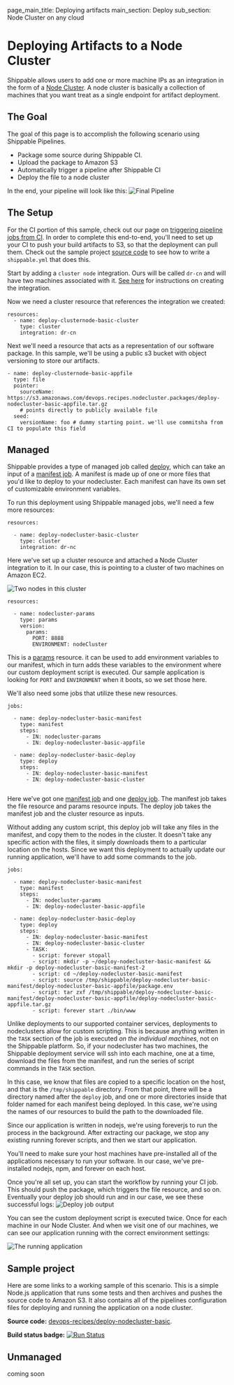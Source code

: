 page_main_title: Deploying artifacts
main_section: Deploy
sub_section: Node Cluster on any cloud

# Deploying Artifacts to a Node Cluster
Shippable allows users to add one or more machine IPs as an integration in the form of a [Node Cluster](../platform/int-node-cluster).  A node cluster is basically a collection of machines that you want treat as a single endpoint for artifact deployment.

## The Goal
The goal of this page is to accomplish the following scenario using Shippable Pipelines.

- Package some source during Shippable CI.
- Upload the package to Amazon S3
- Automatically trigger a pipeline after Shippable CI
- Deploy the file to a node cluster

In the end, your pipeline will look like this:
<img src="../../images/deploy/nodecluster/basic-final-pipeline.png" alt="Final Pipeline">


## The Setup

For the CI portion of this sample, check out our page on [triggering pipeline jobs from CI](../ci/trigger-pipeline-jobs).  In order to complete this end-to-end, you'll need to set up your CI to push your build artifacts to S3, so that the deployment can pull them.  Check out the sample project [source code](https://github.com/devops-recipes/deploy-nodecluster-basic) to see how to write a `shippable.yml` that does this.

Start by adding a `cluster node` integration.  Ours will be called `dr-cn` and will have two machines associated with it.  [See here](../platform/int-node-cluster) for instructions on creating the integration.

Now we need a cluster resource that references the integration we created:

```
resources:
  - name: deploy-clusternode-basic-cluster
    type: cluster
    integration: dr-cn

```

Next we'll need a resource that acts as a representation of our software package.  In this sample, we'll be using a public s3 bucket with object versioning to store our artifacts.
```
- name: deploy-clusternode-basic-appfile
  type: file
  pointer:
    sourceName: https://s3.amazonaws.com/devops.recipes.nodecluster.packages/deploy-nodecluster-basic-appfile.tar.gz
    # points directly to publicly available file
  seed:
    versionName: foo # dummy starting point. we'll use commitsha from CI to populate this field
```

## Managed
Shippable provides a type of managed job called [deploy](../platform/jobs-deploy), which can take an input of a [manifest job](../platform/jobs-manifest).  A manifest is made up of one or more files that you'd like to deploy to your nodecluster.  Each manifest can have its own set of customizable environment variables.

To run this deployment using Shippable managed jobs, we'll need a few more resources:

```
resources:

  - name: deploy-nodecluster-basic-cluster
    type: cluster
    integration: dr-nc
```

Here we've set up a cluster resource and attached a Node Cluster integration to it.  In our case, this is pointing to a cluster of two machines on Amazon EC2.

<img src="../../images/deploy/nodecluster/nodecluster-int.png" alt="Two nodes in this cluster">

```
resources:

  - name: nodecluster-params
    type: params
    version:
      params:
        PORT: 8888
        ENVIRONMENT: nodeCluster
```
This is a [params](../platform/resource-params) resource. it can be used to add environment variables to our manifest, which in turn adds these variables to the environment where our custom deployment script is executed.  Our sample application is looking for `PORT` and `ENVIRONMENT` when it boots, so we set those here.

We'll also need some jobs that utilize these new resources.
```
jobs:

  - name: deploy-nodecluster-basic-manifest
    type: manifest
    steps:
      - IN: nodecluster-params
      - IN: deploy-nodecluster-basic-appfile

  - name: deploy-nodecluster-basic-deploy
    type: deploy
    steps:
      - IN: deploy-nodecluster-basic-manifest
      - IN: deploy-nodecluster-basic-cluster


```

Here we've got one [manifest job](../platform/jobs-manifest) and one [deploy job](../platform/jobs-deploy).  The manifest job takes the file resource and params resource inputs.  The deploy job takes the manifest job and the cluster resource as inputs.

Without adding any custom script, this deploy job will take any files in the manifest, and copy them to the nodes in the cluster.  It doesn't take any specific action with the files, it simply downloads them to a particular location on the hosts.  Since we want this deployment to actually update our running application, we'll have to add some commands to the job.

```
jobs:

  - name: deploy-nodecluster-basic-manifest
    type: manifest
    steps:
      - IN: nodecluster-params
      - IN: deploy-nodecluster-basic-appfile

  - name: deploy-nodecluster-basic-deploy
    type: deploy
    steps:
      - IN: deploy-nodecluster-basic-manifest
      - IN: deploy-nodecluster-basic-cluster
      - TASK:
        - script: forever stopall
        - script: mkdir -p ~/deploy-nodecluster-basic-manifest && mkdir -p deploy-nodecluster-basic-manifest-2
        - script: cd ~/deploy-nodecluster-basic-manifest
        - script: source /tmp/shippable/deploy-nodecluster-basic-manifest/deploy-nodecluster-basic-appfile/package.env
        - script: tar zxf /tmp/shippable/deploy-nodecluster-basic-manifest/deploy-nodecluster-basic-appfile/deploy-nodecluster-basic-appfile.tar.gz
        - script: forever start ./bin/www
```

Unlike deployments to our supported container services, deployments to nodeclusters allow for custom scripting.  This is because anything written in the `TASK` section of the job is executed *on the individual machines*, not on the Shippable platform.  So, if your nodecluster has two machines, the Shippable deployment service will ssh into each machine, one at a time, download the files from the manifest, and run the series of script commands in the `TASK` section.

In this case, we know that files are copied to a specific location on the host, and that is the `/tmp/shippable` directory.  From that point, there will be a directory named after the `deploy` job, and one or more directories inside that folder named for each manifest being deployed.  In this case, we're using the names of our resources to build the path to the downloaded file.

Since our application is written in nodejs, we're using foreverjs to run the process in the background.  After extracting our package, we stop any existing running forever scripts, and then we start our application.

You'll need to make sure your host machines have pre-installed all of the applications necessary to run your software.  In our case, we've pre-installed nodejs, npm, and forever on each host.

Once you're all set up, you can start the workflow by running your CI job.  This should push the package, which triggers the file resource, and so on.  Eventually your deploy job should run and in our case, we see these successful logs:
<img src="../../images/deploy/nodecluster/deploy-logs.png" alt="Deploy job output">

You can see the custom deployment script is executed twice. Once for each machine in our Node Cluster.  And when we visit one of our machines, we can see our application running with the correct environment settings:

<img src="../../images/deploy/nodecluster/running-application.png" alt="The running application">


## Sample project

Here are some links to a working sample of this scenario. This is a simple Node.js application that runs some tests and then archives and pushes the source code to Amazon S3. It also contains all of the pipelines configuration files for deploying and running the application on a node cluster.

**Source code:**  [devops-recipes/deploy-nodecluster-basic](https://github.com/devops-recipes/deploy-nodecluster-basic).

**Build status badge:** [![Run Status](https://api.shippable.com/projects/59023242cd25170600356e72/badge?branch=master)](https://app.shippable.com/github/devops-recipes/deploy-nodecluster-basic)


## Unmanaged
 coming soon
